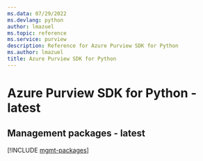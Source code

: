 ```yaml
---
ms.data: 07/29/2022
ms.devlang: python
author: lmazuel
ms.topic: reference
ms.service: purview
description: Reference for Azure Purview SDK for Python
ms.author: lmazuel
title: Azure Purview SDK for Python
---
```

# Azure Purview SDK for Python - latest

## Management packages - latest
[!INCLUDE [mgmt-packages](purview-mgmt-index.md)]